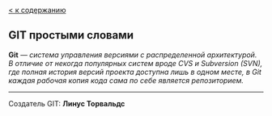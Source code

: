 [< к содержанию](./readme.md)

## GIT простыми словами


**Git** — *система управления версиями с распределенной архитектурой. В отличие от некогда популярных систем вроде CVS и Subversion (SVN), где полная история версий проекта доступна лишь в одном месте, в Git каждая рабочая копия кода сама по себе является репозиторием.*

---
Создатель GIT: **Линус Торвальдс**